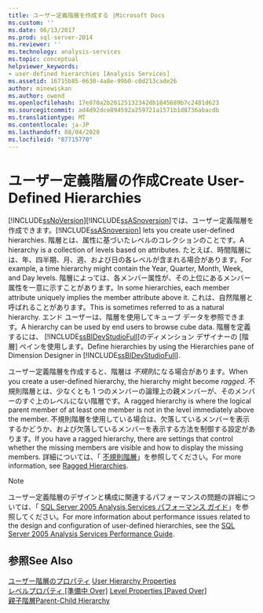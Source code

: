```yaml
---
title: ユーザー定義階層を作成する |Microsoft Docs
ms.custom: ''
ms.date: 06/13/2017
ms.prod: sql-server-2014
ms.reviewer: ''
ms.technology: analysis-services
ms.topic: conceptual
helpviewer_keywords:
- user-defined hierarchies [Analysis Services]
ms.assetid: 16715b85-0630-4a8e-99b0-c0d213cade26
author: minewiskan
ms.author: owend
ms.openlocfilehash: 17e870a2b20125132342db1845689b7c2481d623
ms.sourcegitcommit: ad4d92dce894592a259721a1571b1d8736abacdb
ms.translationtype: MT
ms.contentlocale: ja-JP
ms.lasthandoff: 08/04/2020
ms.locfileid: "87715770"
---
```

# <a name="create-user-defined-hierarchies"></a><span data-ttu-id="3e10a-102">ユーザー定義階層の作成</span><span class="sxs-lookup"><span data-stu-id="3e10a-102">Create User-Defined Hierarchies</span></span>
  [!INCLUDE[ssNoVersion](../../includes/ssnoversion-md.md)]<span data-ttu-id="3e10a-103">[!INCLUDE[ssASnoversion](../../includes/ssasnoversion-md.md)]では、ユーザー定義階層を作成できます。</span><span class="sxs-lookup"><span data-stu-id="3e10a-103">[!INCLUDE[ssASnoversion](../../includes/ssasnoversion-md.md)] lets you create user-defined hierarchies.</span></span> <span data-ttu-id="3e10a-104">階層とは、属性に基づいたレベルのコレクションのことです。</span><span class="sxs-lookup"><span data-stu-id="3e10a-104">A hierarchy is a collection of levels based on attributes.</span></span> <span data-ttu-id="3e10a-105">たとえば、時間階層には、年、四半期、月、週、および日の各レベルが含まれる場合があります。</span><span class="sxs-lookup"><span data-stu-id="3e10a-105">For example, a time hierarchy might contain the Year, Quarter, Month, Week, and Day levels.</span></span> <span data-ttu-id="3e10a-106">階層によっては、各メンバー属性が、その上位にあるメンバー属性を一意に示すことがあります。</span><span class="sxs-lookup"><span data-stu-id="3e10a-106">In some hierarchies, each member attribute uniquely implies the member attribute above it.</span></span> <span data-ttu-id="3e10a-107">これは、自然階層と呼ばれることがあります。</span><span class="sxs-lookup"><span data-stu-id="3e10a-107">This is sometimes referred to as a natural hierarchy.</span></span> <span data-ttu-id="3e10a-108">エンド ユーザーは、階層を使用してキューブ データを参照できます。</span><span class="sxs-lookup"><span data-stu-id="3e10a-108">A hierarchy can be used by end users to browse cube data.</span></span> <span data-ttu-id="3e10a-109">階層を定義するには、 [!INCLUDE[ssBIDevStudioFull](../../includes/ssbidevstudiofull-md.md)]のディメンション デザイナーの [階層] ペインを使用します。</span><span class="sxs-lookup"><span data-stu-id="3e10a-109">Define hierarchies by using the Hierarchies pane of Dimension Designer in [!INCLUDE[ssBIDevStudioFull](../../includes/ssbidevstudiofull-md.md)].</span></span>  
  
 <span data-ttu-id="3e10a-110">ユーザー定義階層を作成すると、階層は *不規則*になる場合があります。</span><span class="sxs-lookup"><span data-stu-id="3e10a-110">When you create a user-defined hierarchy, the hierarchy might become *ragged*.</span></span> <span data-ttu-id="3e10a-111">不規則階層とは、少なくとも 1 つのメンバーの論理上の親メンバーが、そのメンバーのすぐ上のレベルにない階層です。</span><span class="sxs-lookup"><span data-stu-id="3e10a-111">A ragged hierarchy is where the logical parent member of at least one member is not in the level immediately above the member.</span></span> <span data-ttu-id="3e10a-112">不規則階層を使用している場合は、欠落しているメンバーを表示するかどうか、および欠落しているメンバーを表示する方法を制御する設定があります。</span><span class="sxs-lookup"><span data-stu-id="3e10a-112">If you have a ragged hierarchy, there are settings that control whether the missing members are visible and how to display the missing members.</span></span> <span data-ttu-id="3e10a-113">詳細については、「 [不規則階層](user-defined-hierarchies-ragged-hierarchies.md)」を参照してください。</span><span class="sxs-lookup"><span data-stu-id="3e10a-113">For more information, see [Ragged Hierarchies](user-defined-hierarchies-ragged-hierarchies.md).</span></span>  
  
> [!NOTE]  
>  <span data-ttu-id="3e10a-114">ユーザー定義階層のデザインと構成に関連するパフォーマンスの問題の詳細については、「 [SQL Server 2005 Analysis Services パフォーマンス ガイド](https://docsbay.net/Microsoft-SQL-Server-2005-Analysis-Services-Performance-Guide)」を参照してください。</span><span class="sxs-lookup"><span data-stu-id="3e10a-114">For more information about performance issues related to the design and configuration of user-defined hierarchies, see the [SQL Server 2005 Analysis Services Performance Guide](https://docsbay.net/Microsoft-SQL-Server-2005-Analysis-Services-Performance-Guide).</span></span>  
  
## <a name="see-also"></a><span data-ttu-id="3e10a-115">参照</span><span class="sxs-lookup"><span data-stu-id="3e10a-115">See Also</span></span>  
 <span data-ttu-id="3e10a-116">[ユーザー階層のプロパティ](../multidimensional-models-olap-logical-dimension-objects/user-hierarchies-properties.md) </span><span class="sxs-lookup"><span data-stu-id="3e10a-116">[User Hierarchy Properties](../multidimensional-models-olap-logical-dimension-objects/user-hierarchies-properties.md) </span></span>  
 <span data-ttu-id="3e10a-117">[レベルプロパティ &#91;準備中 Over&#93;](../multidimensional-models-olap-logical-dimension-objects/user-hierarchies-level-properties.md) </span><span class="sxs-lookup"><span data-stu-id="3e10a-117">[Level Properties &#91;Paved Over&#93;](../multidimensional-models-olap-logical-dimension-objects/user-hierarchies-level-properties.md) </span></span>  
 [<span data-ttu-id="3e10a-118">親子階層</span><span class="sxs-lookup"><span data-stu-id="3e10a-118">Parent-Child Hierarchy</span></span>](parent-child-dimension.md)  
  
  
